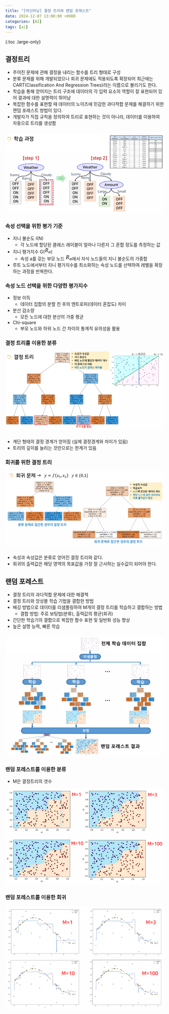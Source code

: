 ```yaml
---
title: "[머신러닝] 결정 트리와 랜덤 포레스트"
date: 2024-12-07 13:00:00 +0900
categories: [AI]
tags: [ai]
---
```


{:toc .large-only}

## 결정트리

- 주어진 문제에 관해 결정을 내리는 함수를 트리 형태로 구성
- 분류 문제를 위해 개발되었으나 회귀 문제에도 적용되도록 확장되어 최근에는 CART(Classification And Regression Trees)라는 이름으로 불리기도 한다.
- 학습을 통해 얻어지는 트리 구조에 데이터의 각 입력 요소의 역할이 잘 표현되어 있어 결과에 대한 설명력이 뛰어남
- 복잡한 함수를 표현할 때 데이터의 노이즈에 민감한 과다적합 문제를 해결하기 위한 랜덤 포레스트 방법이 있다.
- 개발자가 직접 규칙을 정의하여 트리로 표현하는 것이 아니라, 데이터를 이용하여 자동으로 트리를 생성함

<img src="../../assets/img/blog/2024-12-07-decision-tree_01.png" style="margin-top:10px;">

### 속성 선택을 위한 평가 기준

- 지니 불순도 I(N)
  - 각 노드에 할당된 클래스 레이블이 얼마나 다른지 그 혼합 정도를 측정하는 값
- 지니 평가지수 G(<img src="../../assets/img/blog/2024-12-07-decision-tree_02.png" style="width:auto;height:18px;">)
  - 속성 a를 갖는 부모 노드 <img src="../../assets/img/blog/2024-12-07-decision-tree_02.png" style="width:auto;height:18px;">에서 자식 노드들의 지니 불순도의 가중합
- 루트 노드에서부터 지니 평가지수를 최소화하는 속성 노드를 선택하여 레벨을 확장하는 과정을 반복한다.

### 속성 노드 선택을 위한 다양한 평가지수

- 정보 이득
  - 데이터 집합의 분할 전 후의 엔트로피(데이터 혼잡도) 차이
- 분산 감소량
  - 모든 노드에 대한 분산의 가중 평균
- Chi-square
  - 부모 노드와 하위 노드 간 차이의 통계적 유의성을 활용

### 결정 트리를 이용한 분류

<img src="../../assets/img/blog/2024-12-07-decision-tree_03.png" style="margin-bottom:10px;">

- 계단 형태의 결정 경계가 얻어짐 (실제 결정경계와 차이가 있음)
- 트리의 깊이를 늘리는 것만으로는 한계가 있음

### 회귀를 위한 결정 트리

<img src="../../assets/img/blog/2024-12-07-decision-tree_04.png" style="margin-bottom:10px;">

- 속성과 속성값은 분류로 얻어진 결정 트리와 같다.
- 회귀의 출력값은 해당 영역의 목표값을 가장 잘 근사하는 실수값이 되어야 한다.

## 랜덤 포레스트

- 결정 트리의 과다적합 문제에 대한 해결책
- 결정 트리와 앙상블 학습 기법을 결합한 방법
- 배깅 방법으로 데이터를 리샘플링하여 M개의 결정 트리를 학습하고 결합하는 방법
  - 결합 방법: 주로 보팅법(분류), 출력값의 평균(회귀)
- 간단한 학습기의 결합으로 복잡한 함수 표현 및 일반화 성능 향상
- 높은 설명 능력, 빠른 학습

<img src="../../assets/img/blog/2024-12-07-decision-tree_05.png" style="margin-top:10px;">

### 랜덤 포레스트를 이용한 분류

- M은 결정트리의 갯수

<img src="../../assets/img/blog/2024-12-07-decision-tree_06.png">

### 랜덤 포레스트를 이용한 회귀

<img src="../../assets/img/blog/2024-12-07-decision-tree_07.png">
